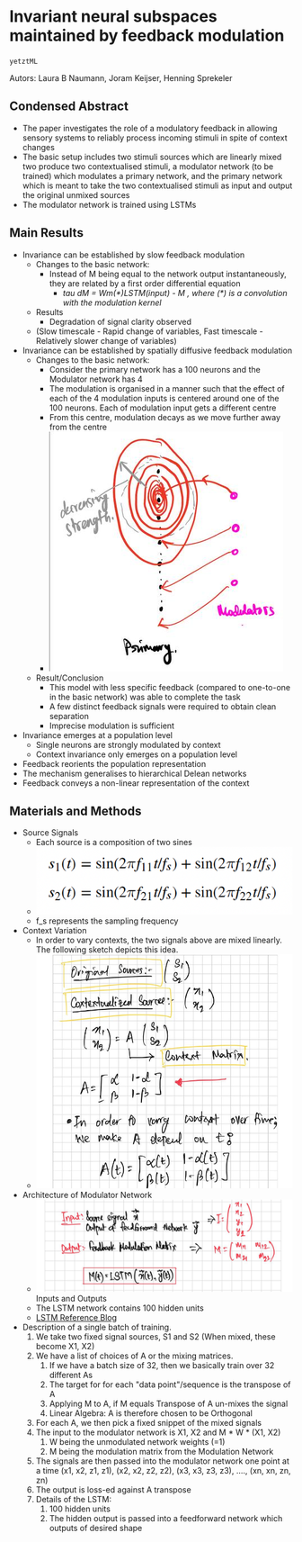 # Invariant neural subspaces maintained by feedback modulation

`yetztML`

Autors: Laura B Naumann, Joram Keijser, Henning Sprekeler

## Condensed Abstract 

- The paper investigates the role of a modulatory feedback in allowing sensory systems to reliably process incoming stimuli in spite of context changes
- The basic setup includes two stimuli sources which are linearly mixed two produce two contextualised stimuli, a modulator network \(to be trained\) which modulates a primary network, and the primary network which is meant to take the two contextualised stimuli as input and output the original unmixed sources
- The modulator network is trained using LSTMs

## Main Results

- Invariance can be established by slow feedback modulation
    - Changes to the basic network:
        - Instead of M being equal to the network output instantaneously, they are related by a first order differential equation
            - _tau dM = Wm\(\*\)LSTM\(input\) \- M , where \(\*\) is a convolution with the modulation kernel_
    - Results
        - Degradation of signal clarity observed 
    - \(Slow timescale \- Rapid change of variables, Fast timescale \- Relatively slower change of variables\)
- Invariance can be established by spatially diffusive feedback modulation
    - Changes to the basic network:
        - Consider the primary network has a 100 neurons and the Modulator network has 4
        - The modulation is organised in a manner such that the effect of each of the 4 modulation inputs is centered around one of the 100 neurons. Each of modulation input gets a different centre
        - From this centre, modulation decays as we move further away from the centre
        - ![image-1.png](image/image-1.png)
    - Result/Conclusion
        - This model with less specific feedback \(compared to one\-to\-one in the basic network\) was able to complete the task
        - A few distinct feedback signals were required to obtain clean separation
        - Imprecise modulation is sufficient 
- Invariance emerges at a population level
    - Single neurons are strongly modulated by context
    - Context invariance only emerges on a population level
- Feedback reorients the population representation
- The mechanism generalises to hierarchical Delean networks
- Feedback conveys a non\-linear representation of the context

## Materials and Methods

- Source Signals
    - Each source is a composition of two sines
    - ![Screenshot_2023-04-19_at_22-12-50.png](image/Screenshot_2023-04-19_at_22-12-50.png)
    - f\_s represents the sampling frequency
- Context Variation
    - In order to vary contexts, the two signals above are mixed linearly. The following sketch depicts this idea.
    - ![image.png](image/image.png)
- Architecture of Modulator Network
    - ![photo1681937444.jpeg](image/photo1681937444.jpeg)
        Inputs and Outputs
    - The LSTM network contains 100 hidden units
    - [LSTM Reference Blog](https://colah.github.io/posts/2015-08-Understanding-LSTMs/)
- Description of a single batch of training.
    1. We take two fixed signal sources, S1 and S2 \(When mixed, these become X1, X2\)
    2. We have a list of choices of A or the mixing matrices. 
        1. If we have a batch size of 32, then we basically train over 32 different As
        2. The target for for each "data point"/sequence is the transpose of A
        3. Applying M to A, if M equals Transpose of A un\-mixes the signal
        4. Linear Algebra: A is therefore chosen to be Orthogonal 
    3. For each A, we then pick a fixed snippet of the mixed signals
    4. The input to the modulator network is X1, X2 and M \* W \* \(X1, X2\)
        1. W being the unmodulated network weights \(=1\)
        2. M being the modulation matrix from the Modulation Network
    5. The signals are then passed into the modulator network one point at a time \(x1, x2, z1, z1\), \(x2, x2, z2, z2\), \(x3, x3, z3, z3\), ...., \(xn, xn, zn, zn\)
    6. The output is loss\-ed against A transpose
    7. Details of the LSTM:
        1. 100 hidden units
        2. The hidden output is passed into a feedforward network which outputs of desired shape
